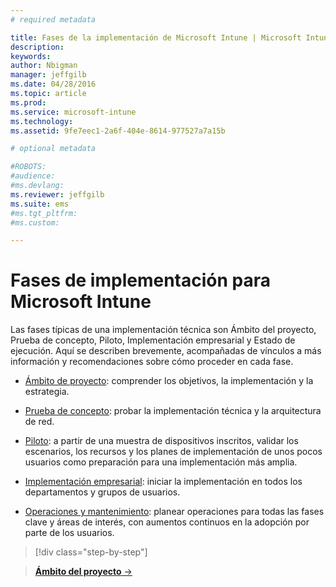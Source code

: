 ```yaml
---
# required metadata

title: Fases de la implementación de Microsoft Intune | Microsoft Intune
description:
keywords:
author: Nbigman
manager: jeffgilb
ms.date: 04/28/2016
ms.topic: article
ms.prod:
ms.service: microsoft-intune
ms.technology:
ms.assetid: 9fe7eec1-2a6f-404e-8614-977527a7a15b

# optional metadata

#ROBOTS:
#audience:
#ms.devlang:
ms.reviewer: jeffgilb
ms.suite: ems
#ms.tgt_pltfrm:
#ms.custom:

---
```



# Fases de implementación para Microsoft Intune
Las fases típicas de una implementación técnica son Ámbito del proyecto, Prueba de concepto, Piloto, Implementación empresarial y Estado de ejecución. Aquí se describen brevemente, acompañadas de vínculos a más información y recomendaciones sobre cómo proceder en cada fase.

<!--these phase descriptions below are way too short -->

-   [Ámbito de proyecto](project-scope.md): comprender los objetivos, la implementación y la estrategia.

-   [Prueba de concepto](proof-of-concept.md): probar la implementación técnica y la arquitectura de red.

-   [Piloto](pilot.md): a partir de una muestra de dispositivos inscritos, validar los escenarios, los recursos y los planes de implementación de unos pocos usuarios como preparación para una implementación más amplia.

-   [Implementación empresarial](enterprise-rollout.md): iniciar la implementación en todos los departamentos y grupos de usuarios.

-   [Operaciones y mantenimiento](operations-and-maintenance.md): planear operaciones para todas las fases clave y áreas de interés, con aumentos continuos en la adopción por parte de los usuarios.

<!--
These should be linked to topics in the plan & design section once it is back in the TOC
## Rolling out policies and apps
These topics will help you plan for the rollout of new policies and apps:
-   **[Roll out policies](policy-rollout.md)**

-   **[Roll out apps](application-rollout.md)**
-->


>[!div class="step-by-step"]

>[**Ámbito del proyecto** &rarr;](project-scope.md)  


<!--HONumber=May16_HO1-->


